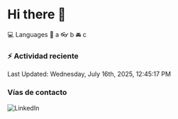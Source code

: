 # Hi there 👋

:computer: Languages
:pencil: a
:eyeglasses: b
:oncoming_automobile: c

### :zap: Actividad reciente
<!--RECENT_ACTIVITY:start-->
<!--RECENT_ACTIVITY:end-->
<!--RECENT_ACTIVITY:last_update-->
Last Updated: Wednesday, July 16th, 2025, 12:45:17 PM
<!--RECENT_ACTIVITY:last_update_end-->

### Vías de contacto

![LinkedIn](https://www.linkedin.com/in/irving-hernández-226846205/)
